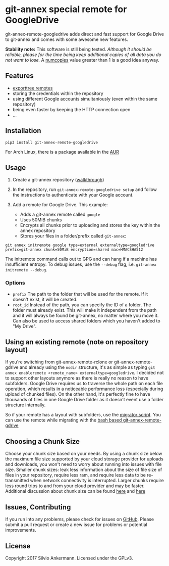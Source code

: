 # git-annex special remote for GoogleDrive

git-annex-remote-googledrive adds direct and fast support for Google Drive to git-annex and comes with some awesome new features.

__Stability note:__
This software is still being tested. _Although it should be reliable, please for the time being keep additional copies of all data you do not want to lose._ A [numcopies](https://git-annex.branchable.com/git-annex-numcopies/) value greater than 1 is a good idea anyway.

## Features

* [exporttree remotes](https://git-annex.branchable.com/git-annex-export)
* storing the credentials within the repository
* using different Google accounts simultaniously (even within the same repository)
* being even faster by keeping the HTTP connection open
* ...

## Installation
`pip3 install git-annex-remote-googledrive`

For Arch Linux, there is a package available in the [AUR](https://aur.archlinux.org/packages/git-annex-remote-googledrive)

## Usage

1. Create a git-annex repository ([walkthrough](https://git-annex.branchable.com/walkthrough/))
2. In the repository, run `git-annex-remote-googledrive setup` and follow the instructions to authenticate with your Google account.
3. Add a remote for Google Drive. This example:

   * Adds a git-annex remote called `google`
   * Uses 50MiB chunks
   * Encrypts all chunks prior to uploading and stores the key within the annex repository
   * Stores your files in a folder/prefix called `git-annex`:

```
git annex initremote google type=external externaltype=googledrive prefix=git-annex chunk=50MiB encryption=shared mac=HMACSHA512
```
The initremote command calls out to GPG and can hang if a machine has insufficient entropy. To debug issues, use the `--debug` flag, i.e. `git-annex initremote --debug`.

### Options
* `prefix` The path to the folder that will be used for the remote. If it doesn't exist, it will be created.
* `root_id` Instead of the path, you can specify the ID of a folder. The folder must already exist. This will make it independent from the path and it will always be found be git-annex, no matter where you move it. Can also be used to access shared folders which you haven't added to "My Drive".

## Using an existing remote (note on repository layout)

If you're switching from git-annex-remote-rclone or git-annex-remote-gdrive and already using the `nodir` structure, 
it's as simple as typing `git annex enableremote <remote_name> externaltype=googledrive`. I decided not to
support other layouts anymore as there is really no reason to have subfolders. Google Drive requires us to traverse
the whole path on each file operation, which results in a noticeable performance loss
(especially during upload of chunked files). On the other hand, it's perfectly fine to have thousands of
files in one Google Drive folder as it doesn't event use a folder structure internally.

So if your remote has a layout with subfolders, use the 
[migrator script](https://github.com/Lykos153/git-annex-remote-gdrive/tree/master/migrations). You can use the remote
while migrating with the [bash based git-annex-remote-gdrive](https://github.com/Lykos153/git-annex-remote-gdrive)

## Choosing a Chunk Size

Choose your chunk size based on your needs. By using a chunk size below the maximum file size supported by
your cloud storage provider for uploads and downloads, you won't need to worry about running into issues with file size.
Smaller chunk sizes: leak less information about the size of file size of files in your repository, require less ram,
and require less data to be re-transmitted when network connectivity is interrupted. Larger chunks require less round
trips to and from your cloud provider and may be faster. Additional discussion about chunk size can be found
[here](https://git-annex.branchable.com/chunking/) and [here](https://github.com/DanielDent/git-annex-remote-rclone/issues/1)

## Issues, Contributing

If you run into any problems, please check for issues on [GitHub](https://github.com/Lykos153/git-annex-remote-gdrive/issues).
Please submit a pull request or create a new issue for problems or potential improvements.

## License

Copyright 2017 Silvio Ankermann. Licensed under the GPLv3.
